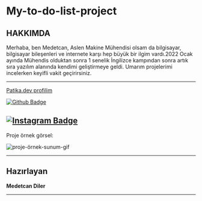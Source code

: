 # My-to-do-list-project
## HAKKIMDA
Merhaba, ben Medetcan, Aslen Makine Mühendisi olsam da bilgisayar, bilgisayar bileşenleri ve internete karşı hep büyük bir ilgim vardı.2022 Ocak ayında Mühendis olduktan sonra 1 senelik İngilizce kampından sonra artık sıra yazılım alanında kendimi geliştirmeye geldi. Umarım projelerimi incelerken keyifli vakit geçirirsiniz.

---

[Patika.dev profilim](https://app.patika.dev/meddo)

[![Github Badge](https://img.shields.io/badge/-Github-000?style=quare&labelColor=000&logo=Github&logoColor=white&link=link)](https://github.com/medetcandiler)

[![Instagram Badge](https://img.shields.io/badge/-Instagram-C13584?style=flat-quare&labelColor=C13584&logo=instagram&logoColor=white&link=link)](https://www.instagram.com/medetdiler/)
---
Proje örnek görsel:

![proje-örnek-sunum-gif](https://github.com/medetcandiler/Bootstrap-Odev-2-Projem/blob/main/bootstrap-odev2.gif)

---

## Hazırlayan
**Medetcan Diler**




---
